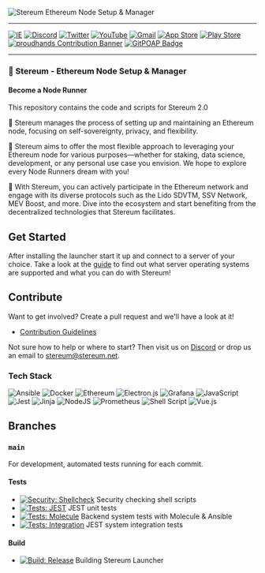 ![Stereum Ethereum Node Setup & Manager](https://github.com/stereum-dev/ethereum-node/assets/82385103/f2e797cd-ef2c-4ebe-9ec1-6b3a495f0677)


---

[![IE](https://img.shields.io/badge/Website-0076D6?style=for-the-badge&logo=Internet%20Explorer&logoColor=white)](https://stereum.net) [![Discord](https://img.shields.io/badge/Discord-%235865F2.svg?style=for-the-badge&logo=discord&logoColor=white)](https://discord.gg/8Znj8K6GjN)
[![Twitter](https://img.shields.io/badge/Twitter-%231DA1F2.svg?style=for-the-badge&logo=Twitter&logoColor=white)](https://twitter.com/stereumdev)
[![YouTube](https://img.shields.io/badge/YouTube-%23FF0000.svg?style=for-the-badge&logo=YouTube&logoColor=white)](https://www.youtube.com/channel/UCq_LYa0idkQcSnxBUmiJm3Q)
[![Gmail](https://img.shields.io/badge/EMail-D14836?style=for-the-badge&logo=gmail&logoColor=white)](mailto:stereum@stereum.net) [![App Store](https://img.shields.io/badge/App_Store-0D96F6?style=for-the-badge&logo=app-store&logoColor=white)](https://apps.apple.com/nz/app/stereum-node-monitor/id1605910573) [![Play Store](https://img.shields.io/badge/Google_Play-414141?style=for-the-badge&logo=google-play&logoColor=white)](https://play.google.com/store/apps/details?id=cloud.stereum.monitor&hl=en_US&gl=US&pli=1)
[![proudhands Contribution Banner](https://github.com/stereum-dev/ethereum-node/assets/82385103/0d7cbc47-3b20-4dbe-ac9f-33a041cddf23)](https://www.instagram.com/proud_hands/) [![GitPOAP Badge](https://public-api.gitpoap.io/v1/repo/stereum-dev/ethereum-node/badge)](https://www.gitpoap.io/gh/stereum-dev/ethereum-node)


---

### 🍄 Stereum - Ethereum Node Setup & Manager 
#### Become a Node Runner 


This repository contains the code and scripts for Stereum 2.0

🍄 Stereum manages the process of setting up and maintaining an Ethereum node, focusing on self-sovereignty, privacy, and flexibility.

🍄 Stereum aims to offer the most flexible approach to leveraging your Ethereum node for various purposes—whether for staking, data science, development, or any personal use case you envision. We hope to explore every Node Runners dream with you!

🍄 With Stereum, you can actively participate in the Ethereum network and engage with its diverse protocols such as the Lido SDVTM, SSV Network, MEV Boost, and more. Dive into the ecosystem and start benefiting from the decentralized technologies that Stereum facilitates.


## Get Started

After installing the launcher start it up and connect to a server of your choice. Take a look at the [guide](https://stereum.net/content/guides) to find out what server operating systems are supported and what you can do with Stereum!

## Contribute

Want to get involved? Create a pull request and we'll have a look at it!

- [Contribution Guidelines](launcher/CONTRIBUTING.md)

Not sure how to help or where to start? Then visit us on [Discord](https://discord.gg/8Znj8K6GjN) or drop us an email to [stereum@stereum.net](mailto:stereum@stereum.net).



### Tech Stack

![Ansible](https://img.shields.io/badge/ansible-%231A1918.svg?style=for-the-badge&logo=ansible&logoColor=white) ![Docker](https://img.shields.io/badge/docker-%230db7ed.svg?style=for-the-badge&logo=docker&logoColor=white) ![Ethereum](https://img.shields.io/badge/Ethereum-3C3C3D?style=for-the-badge&logo=Ethereum&logoColor=white) ![Electron.js](https://img.shields.io/badge/Electron-191970?style=for-the-badge&logo=Electron&logoColor=white) ![Grafana](https://img.shields.io/badge/grafana-%23F46800.svg?style=for-the-badge&logo=grafana&logoColor=white) ![JavaScript](https://img.shields.io/badge/javascript-%23323330.svg?style=for-the-badge&logo=javascript&logoColor=%23F7DF1E) ![Jest](https://img.shields.io/badge/-jest-%23C21325?style=for-the-badge&logo=jest&logoColor=white) ![Jinja](https://img.shields.io/badge/jinja-white.svg?style=for-the-badge&logo=jinja&logoColor=black) ![NodeJS](https://img.shields.io/badge/node.js-6DA55F?style=for-the-badge&logo=node.js&logoColor=white) ![Prometheus](https://img.shields.io/badge/Prometheus-E6522C?style=for-the-badge&logo=Prometheus&logoColor=white) ![Shell Script](https://img.shields.io/badge/shell_script-%23121011.svg?style=for-the-badge&logo=gnu-bash&logoColor=white) ![Vue.js](https://img.shields.io/badge/vuejs-%2335495e.svg?style=for-the-badge&logo=vuedotjs&logoColor=%234FC08D)

## Branches

### `main`

For development, automated tests running for each commit.

#### Tests

- [![Security: Shellcheck](https://github.com/stereum-dev/ethereum-node/actions/workflows/shellcheck.yml/badge.svg)](https://github.com/stereum-dev/ethereum-node/actions/workflows/shellcheck.yml) Security checking shell scripts
- [![Tests: JEST](https://github.com/stereum-dev/ethereum-node/actions/workflows/test-jest.yml/badge.svg)](https://github.com/stereum-dev/ethereum-node/actions/workflows/test-jest.yml) JEST unit tests
- [![Tests: Molecule](https://github.com/stereum-dev/ethereum-node/actions/workflows/test-molecule.yml/badge.svg)](https://github.com/stereum-dev/ethereum-node/actions/workflows/test-molecule.yml) Backend system tests with Molecule & Ansible
- [![Tests: Integration](https://github.com/stereum-dev/ethereum-node/actions/workflows/test-integration.yml/badge.svg)](https://github.com/stereum-dev/ethereum-node/actions/workflows/test-integration.yml) JEST system integration tests

#### Build

- [![Build: Release](https://github.com/stereum-dev/ethereum-node/actions/workflows/electron.yaml/badge.svg)](https://github.com/stereum-dev/ethereum-node/actions/workflows/electron.yaml) Building Stereum Launcher




  
